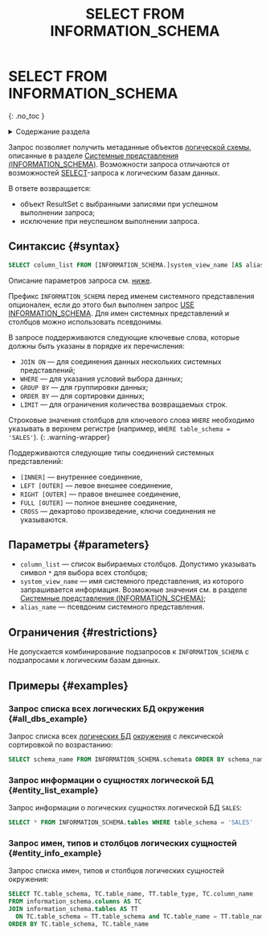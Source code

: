 ﻿---
layout: default
title: SELECT FROM INFORMATION_SCHEMA
nav_order: 42
parent: Запросы SQL+
grand_parent: Справочная информация
has_children: false
has_toc: false
---

# SELECT FROM INFORMATION_SCHEMA
{: .no_toc }

<details markdown="block">
  <summary>
    Содержание раздела
  </summary>
  {: .text-delta }
1. TOC
{:toc}
</details>

Запрос позволяет получить метаданные объектов [логической схемы](../../../overview/main_concepts/logical_schema/logical_schema.md), 
описанные в разделе [Системные представления (INFORMATION_SCHEMA)](../../system_views/system_views.md). 
Возможности запроса отличаются от возможностей [SELECT](../SELECT/SELECT.md)-запроса к логическим базам данных.

В ответе возвращается:
*   объект ResultSet c выбранными записями при успешном выполнении запроса;
*   исключение при неуспешном выполнении запроса.

## Синтаксис {#syntax}

```sql
SELECT column_list FROM [INFORMATION_SCHEMA.]system_view_name [AS alias_name]
```

Описание параметров запроса см. [ниже](#parameters).

Префикс `INFORMATION_SCHEMA` перед именем системного представления опционален, если до этого был выполнен 
запрос [USE INFORMATION_SCHEMA](../USE_INFORMATION_SCHEMA/USE_INFORMATION_SCHEMA.md). Для имен системных 
представлений и столбцов можно использовать псевдонимы.

В запросе поддерживаются следующие ключевые слова, которые должны быть указаны в порядке их перечисления:
*   `JOIN ON` — для соединения данных нескольких системных представлений;
*   `WHERE` — для указания условий выбора данных;
*   `GROUP BY` — для группировки данных;
*   `ORDER BY` — для сортировки данных;
*   `LIMIT` — для ограничения количества возвращаемых строк.

Строковые значения столбцов для ключевого слова `WHERE` необходимо указывать в верхнем регистре 
(например, `WHERE table_schema = 'SALES'`).
{: .warning-wrapper}

Поддерживаются следующие типы соединений системных представлений:
*   `[INNER]` — внутреннее соединение,
*   `LEFT [OUTER]` — левое внешнее соединение,
*   `RIGHT [OUTER]` — правое внешнее соединение,
*   `FULL [OUTER]` — полное внешнее соединение,
*   `CROSS` — декартово произведение, ключи соединения не указываются.

## Параметры {#parameters}

*   `column_list` — список выбираемых столбцов. Допустимо указывать символ `*` для выбора всех столбцов;
*   `system_view_name` — имя системного представления, из которого запрашивается информация. Возможные 
    значения см. в разделе [Системные представления (INFORMATION_SCHEMA)](../../system_views/system_views.md);
*   `alias_name` — псевдоним системного представления.

## Ограничения {#restrictions}

Не допускается комбинирование подзапросов к `INFORMATION_SCHEMA` с подзапросами к логическим базам данных.

## Примеры {#examples}

### Запрос списка всех логических БД окружения {#all_dbs_example}

Запрос списка всех [логических БД](../../../overview/main_concepts/logical_db/logical_db.md) 
[окружения](../../../overview/main_concepts/environment/environment.md) 
с лексической сортировкой по возрастанию:
```sql
SELECT schema_name FROM INFORMATION_SCHEMA.schemata ORDER BY schema_name
```

### Запрос информации о сущностях логической БД {#entity_list_example}

Запрос информации о логических сущностях логической БД `SALES`:
```sql
SELECT * FROM INFORMATION_SCHEMA.tables WHERE table_schema = 'SALES'
```

### Запрос имен, типов и столбцов логических сущностей {#entity_info_example}

Запрос списка имен, типов и столбцов логических сущностей окружения:
```sql
SELECT TC.table_schema, TC.table_name, TT.table_type, TC.column_name
FROM information_schema.columns AS TC
JOIN information_schema.tables AS TT
  ON TC.table_schema = TT.table_schema and TC.table_name = TT.table_name
ORDER BY TC.table_schema, TC.table_name
```